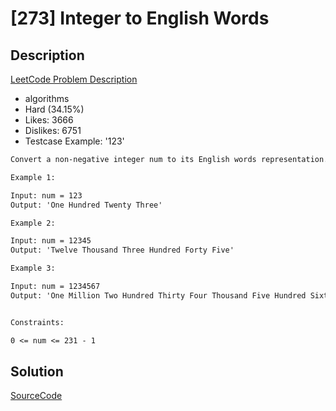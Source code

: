 # [273] Integer to English Words

## Description

[LeetCode Problem Description](https://leetcode.com/problems/integer-to-english-words/description/)

* algorithms
* Hard (34.15%)
* Likes:    3666
* Dislikes: 6751
* Testcase Example:  '123'

```md
Convert a non-negative integer num to its English words representation.

Example 1:

Input: num = 123
Output: 'One Hundred Twenty Three'

Example 2:

Input: num = 12345
Output: 'Twelve Thousand Three Hundred Forty Five'

Example 3:

Input: num = 1234567
Output: 'One Million Two Hundred Thirty Four Thousand Five Hundred Sixty Seven'


Constraints:

0 <= num <= 231 - 1


```

## Solution

[SourceCode](./solution.js)
